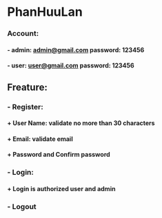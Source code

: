# PhanHuuLan
### Account: 
#### - admin: admin@gmail.com password: 123456
#### - user: user@gmail.com password: 123456
## Freature: 
### - Register: 
#### + User Name: validate no more than 30 characters
#### + Email: validate email
#### + Password and Confirm password
### - Login: 
#### + Login is authorized user and admin
### - Logout

